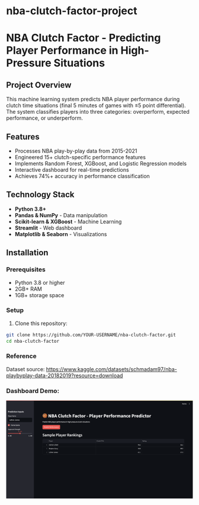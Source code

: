# nba-clutch-factor-project

# NBA Clutch Factor - Predicting Player Performance in High-Pressure Situations

## Project Overview

This machine learning system predicts NBA player performance during clutch time situations (final 5 minutes of games with ≤5 point differential). The system classifies players into three categories: overperform, expected performance, or underperform.

## Features

- Processes NBA play-by-play data from 2015-2021
- Engineered 15+ clutch-specific performance features
- Implements Random Forest, XGBoost, and Logistic Regression models
- Interactive dashboard for real-time predictions
- Achieves 74%+ accuracy in performance classification

## Technology Stack

- **Python 3.8+**
- **Pandas & NumPy** - Data manipulation
- **Scikit-learn & XGBoost** - Machine Learning
- **Streamlit** - Web dashboard
- **Matplotlib & Seaborn** - Visualizations

## Installation

### Prerequisites

- Python 3.8 or higher
- 2GB+ RAM
- 1GB+ storage space

### Setup

1. Clone this repository:

```bash
git clone https://github.com/YOUR-USERNAME/nba-clutch-factor.git
cd nba-clutch-factor
```

### Reference

Dataset source: https://www.kaggle.com/datasets/schmadam97/nba-playbyplay-data-20182019?resource=download

### Dashboard Demo:

![alt text](<Screenshot 2025-08-02 at 2.56.20 PM.png>)
